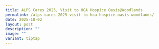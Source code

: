 ```yaml
---
title: ALPS Cares 2025, Visit to HCA Hospice Oasis@Woodlands
permalink: /alps-cares-2025-visit-to-hca-hospice-oasis-woodlands/
date: 2025-10-02
layout: post
description: ""
image: ""
variant: tiptap
---
```

